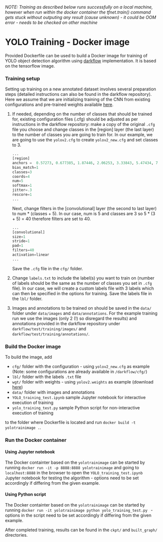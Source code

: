 *NOTE: Training as described below runs successfully on a local machine, however when run within the docker container the tfnet.train() command gets stuck without outputing any result (cause unknown) - it could be OOM error - needs to be checked on other machine*

# YOLO Training - Docker image

Provided Dockerfile can be used to build a Docker image for training of YOLO object detection algorithm using [darkflow](https://github.com/thtrieu/darkflow) implementation. It is based on the tensorflow image. 

### Training setup
Setting up training on a new annotated dataset involves several preparation steps (detailed instructions can also be found in the darkflow repository). Here we assume that we are initializing training of the CNN from existing configurations and pre-trained weights available [here](https://pjreddie.com/darknet/yolo/).

1.  If needed, depending on the number of classes that should be trained for, existing configuration files (.cfg) should be adjusted as per instructions in the darkflow repository: make a copy of the original `.cfg` file you choose and change classes in the [region] layer (the last layer) to the number of classes you are going to train for. In our example, we are going to use the `yolov2.cfg` to create  `yolov2_new.cfg` and set classes to 3.
    
    ```python
    ...
    [region]
    anchors =  0.57273, 0.677385, 1.87446, 2.06253, 3.33843, 5.47434, 7.88282, 3.52778, 9.77052, 9.16828
    bias_match=1
    classes=3
    coords=4
    num=5
    softmax=1
    jitter=.3
    rescore=1
    ...
    ```
    Next, change filters in the [convolutional] layer (the second to last layer) to num * (classes + 5). In our case, num is 5 and
    classes are 3 so 5 * (3 + 5) = 40 therefore filters are set to 40.
    ```python
    ...
    [convolutional]
    size=1
    stride=1
    pad=1
    filters=40
    activation=linear    
    ...
    ```
    Save the `.cfg` file in the `cfg/` folder.
    
2.  Change `labels.txt` to include the label(s) you want to train on (number of labels should be the same as the number of classes you
set in `.cfg` file). In our case, we will create a custom labels file with 3 labels which can then be specified in the options for training. Save the labels file in the `lbl/` folder. 

3. Images and annotations to be trained on should be saved in the `data/` folder under `data/images` and `data/annotations`. For the example training run we use the images (only 2 (!) so disregard the results) and annotations provided in the darkflow repository under `darkflow/test/training/images/` and `darkflow/test/training/annotations/`.

### Build the Docker image
To build the image, add
* `cfg/` folder with the configuration - using `yolov2_new.cfg` as example (Note: some configurations are already available in `/darkflow/cfg/`)
* `lbl/` folder with the labels `.txt` file
* `wgt/` folder with weights - using `yolov2.weights` as example (download [here](https://pjreddie.com/media/files/yolov2.weights))
* `data/` folder with images and annotations
* `YOLO_training_test.ipynb` sample Jupyter notebook for interactive execution of training
* `yolo_training_test.py` sample Python script for non-interactive execution of training

to the folder where Dockerfile is located and run `docker build -t yolotrainimage .`.

### Run the Docker container

#### Using Jupyter notebook
The Docker containter based on the `yolotrainimage` can be started by running `docker run -it -p 8888:8888 yolotrainimage` and going to `localhost:8888` in the browser to open the `YOLO_training_test.ipynb` Jupyter notebook for testing the algorithm - options need to be set accordingly if differing from the given example. 

#### Using Python script
The Docker containter based on the `yolotrainimage` can be started by running `docker run -it yolotrainimage python yolo_training_test.py ` - options in the script need to be set accordingly if differing from the given example. 

After completed training, results can be found in the `ckpt/` and `built_graph/` directories.     
